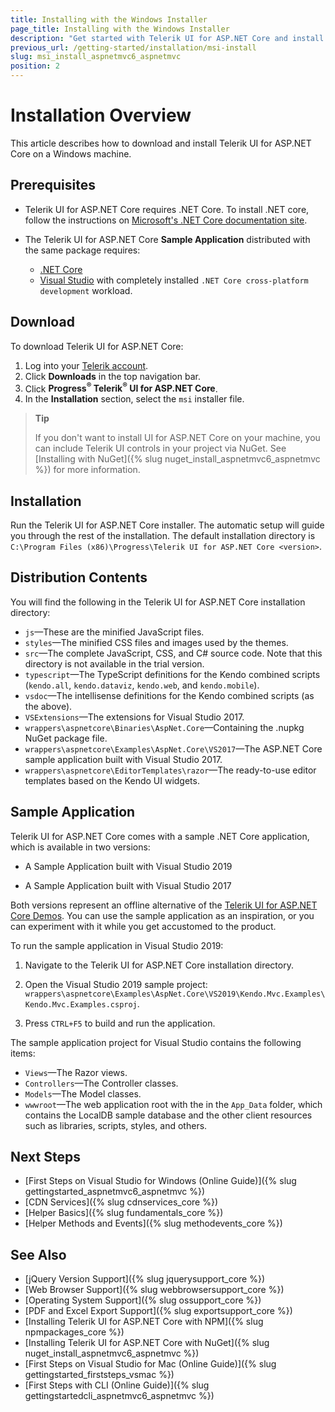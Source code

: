 ```yaml
---
title: Installing with the Windows Installer
page_title: Installing with the Windows Installer
description: "Get started with Telerik UI for ASP.NET Core and install it with Windows MSI Installer Package."
previous_url: /getting-started/installation/msi-install
slug: msi_install_aspnetmvc6_aspnetmvc
position: 2
---
```


# Installation Overview

This article describes how to download and install Telerik UI for ASP.NET Core on a Windows machine. 

## Prerequisites

* Telerik UI for ASP.NET Core requires .NET Core. To install .NET core, follow the instructions on [Microsoft's .NET Core documentation site](https://docs.microsoft.com/en-us/dotnet/core/windows-prerequisites).

* The Telerik UI for ASP.NET Core **Sample Application** distributed with the same package requires:

  * [.NET Core](https://dotnet.microsoft.com/learn/dotnet/hello-world-tutorial/install)
  * [Visual Studio](https://www.visualstudio.com/downloads/) with completely installed `.NET Core cross-platform development` workload.

## Download

To download Telerik UI for ASP.NET Core:

1. Log into your [Telerik account](https://www.telerik.com/login/).
1. Click **Downloads** in the top navigation bar.
1. Click **Progress<sup>®</sup> Telerik<sup>®</sup> UI for ASP.NET Core**.
1. In the **Installation**  section, select the `msi` installer file.

>**Tip**
>
> If you don't want to install UI for ASP.NET Core on your machine, you can include Telerik UI controls in your project via NuGet. See [Installing with NuGet]({% slug nuget_install_aspnetmvc6_aspnetmvc %}) for more information.

## Installation

Run the Telerik UI for ASP.NET Core installer. The automatic setup will guide you through the rest of the installation. The default installation directory is `C:\Program Files (x86)\Progress\Telerik UI for ASP.NET Core <version>`.

## Distribution Contents

You will find the following in the Telerik UI for ASP.NET Core installation directory:

* `js`&mdash;These are the minified JavaScript files.
* `styles`&mdash;The minified CSS files and images used by the themes.
* `src`&mdash;The complete JavaScript, CSS, and C# source code. Note that this directory is not available in the trial version.
* `typescript`&mdash;The TypeScript definitions for the Kendo combined scripts (`kendo.all`, `kendo.dataviz`, `kendo.web`, and `kendo.mobile`).
* `vsdoc`&mdash;The intellisense definitions for the Kendo combined scripts (as the above).
* `VSExtensions`&mdash;The extensions for Visual Studio 2017.
* `wrappers\aspnetcore\Binaries\AspNet.Core`&mdash;Containing the .nupkg NuGet package file.
* `wrappers\aspnetcore\Examples\AspNet.Core\VS2017`&mdash;The ASP.NET Core sample application built with Visual Studio 2017.
* `wrappers\aspnetcore\EditorTemplates\razor`&mdash;The ready-to-use editor templates based on the Kendo UI widgets.

## Sample Application

Telerik UI for ASP.NET Core comes with a sample .NET Core application, which is available in two versions:

 * A Sample Application built with Visual Studio 2019
 
 * A Sample Application built with Visual Studio 2017
 
Both versions represent an offline alternative of the [Telerik UI for ASP.NET Core Demos](https://demos.telerik.com/aspnet-core). You can use the sample application as an inspiration, or you can experiment with it while you get accustomed to the product.

To run the sample application in Visual Studio 2019:

1. Navigate to the Telerik UI for ASP.NET Core installation directory.

1. Open the Visual Studio 2019 sample project: `wrappers\aspnetcore\Examples\AspNet.Core\VS2019\Kendo.Mvc.Examples\Kendo.Mvc.Examples.csproj`.

1. Press `CTRL+F5` to build and run the application.

The sample application project for Visual Studio contains the following items:

* `Views`&mdash;The Razor views.
* `Controllers`&mdash;The Controller classes.
* `Models`&mdash;The Model classes.
* `wwwroot`&mdash;The web application root with the in the `App_Data` folder, which contains the LocalDB sample database and the other client resources such as libraries, scripts, styles, and others.

## Next Steps

* [First Steps on Visual Studio for Windows (Online Guide)]({% slug gettingstarted_aspnetmvc6_aspnetmvc %})
* [CDN Services]({% slug cdnservices_core %})
* [Helper Basics]({% slug fundamentals_core %})
* [Helper Methods and Events]({% slug methodevents_core %})

## See Also

* [jQuery Version Support]({% slug jquerysupport_core %})
* [Web Browser Support]({% slug webbrowsersupport_core %})
* [Operating System Support]({% slug ossupport_core %})
* [PDF and Excel Export Support]({% slug exportsupport_core %})
* [Installing Telerik UI for ASP.NET Core with NPM]({% slug npmpackages_core %})
* [Installing Telerik UI for ASP.NET Core with NuGet]({% slug nuget_install_aspnetmvc6_aspnetmvc %})
* [First Steps on Visual Studio for Mac (Online Guide)]({% slug gettingstarted_firststeps_vsmac %})
* [First Steps with CLI (Online Guide)]({% slug gettingstartedcli_aspnetmvc6_aspnetmvc %})
